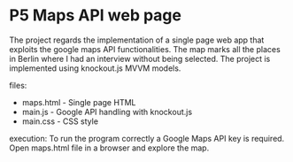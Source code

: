 # P5 Maps API web page

The project regards the implementation of a single page web app that exploits the google maps API functionalities.
The map marks all the places in Berlin where I had an interview without being selected.
The project is implemented using knockout.js MVVM models.

files:

- maps.html - Single page HTML
- main.js - Google API handling with knockout.js
- main.css - CSS style


execution:
To run the program correctly a Google Maps API key is required.
Open maps.html file in a browser and explore the map.

